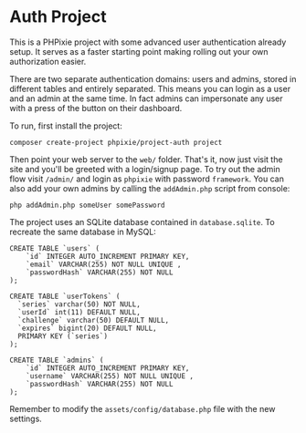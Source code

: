 # Auth Project

This is a PHPixie project with some advanced user authentication already setup.
It serves as a faster starting point making rolling out your own authorization easier.

There are two separate authentication domains: users and admins, stored in different
tables and entirely separated. This means you can login as a user and an admin at the same time.
In fact admins can impersonate any user with a press of the button on their dashboard.

To run, first install the project:

```
composer create-project phpixie/project-auth project
```

Then point your web server to the `web/` folder. That's it, now just visit the site and you'll
be greeted with a login/signup page. To try out the admin flow visit `/admin/` and login as `phpixie`
with password `framework`. You can also add your own admins by calling the `addAdmin.php` script
from console:

```
php addAdmin.php someUser somePassword
```


The project uses an SQLite database contained in `database.sqlite`. To recreate the same database in MySQL:

```
CREATE TABLE `users` (
    `id` INTEGER AUTO_INCREMENT PRIMARY KEY,
    `email` VARCHAR(255) NOT NULL UNIQUE ,
    `passwordHash` VARCHAR(255) NOT NULL
);

CREATE TABLE `userTokens` (
  `series` varchar(50) NOT NULL,
  `userId` int(11) DEFAULT NULL,
  `challenge` varchar(50) DEFAULT NULL,
  `expires` bigint(20) DEFAULT NULL,
  PRIMARY KEY (`series`)
);

CREATE TABLE `admins` (
    `id` INTEGER AUTO_INCREMENT PRIMARY KEY,
    `username` VARCHAR(255) NOT NULL UNIQUE ,
    `passwordHash` VARCHAR(255) NOT NULL
);
```

Remember to modify the `assets/config/database.php` file with the new settings.


